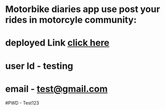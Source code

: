 # Motorbike diaries app use post your rides in motorcyle community:

# deployed Link [click here](https://sparkly-valkyrie-825348.netlify.app)

# user Id - testing 
# email - test@gmail.com
#PWD - Test123
